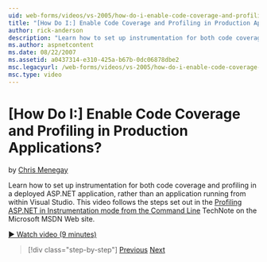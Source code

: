 ```yaml
---
uid: web-forms/videos/vs-2005/how-do-i-enable-code-coverage-and-profiling-in-production-applications
title: "[How Do I:] Enable Code Coverage and Profiling in Production Applications? | Microsoft Docs"
author: rick-anderson
description: "Learn how to set up instrumentation for both code coverage and profiling in a deployed ASP.NET application, rather than an application running from within Vi..."
ms.author: aspnetcontent
ms.date: 08/22/2007
ms.assetid: a0437314-e310-425a-b67b-0dc06878dbe2
msc.legacyurl: /web-forms/videos/vs-2005/how-do-i-enable-code-coverage-and-profiling-in-production-applications
msc.type: video
---
```

[How Do I:] Enable Code Coverage and Profiling in Production Applications?
====================
by [Chris Menegay](https://twitter.com/CMenegay)

Learn how to set up instrumentation for both code coverage and profiling in a deployed ASP.NET application, rather than an application running from within Visual Studio. This video follows the steps set out in the [Profiling ASP.NET in Instrumentation mode from the Command Line](https://msdn.microsoft.com/teamsystem/aa718860.aspx) TechNote on the Microsoft MSDN Web site.

[&#9654; Watch video (9 minutes)](https://channel9.msdn.com/Blogs/ASP-NET-Site-Videos/how-do-i-enable-code-coverage-and-profiling-in-production-applications)

> [!div class="step-by-step"]
> [Previous](how-do-i-run-unit-tests-against-a-deployed-database.md)
> [Next](web-deployment-projects.md)
